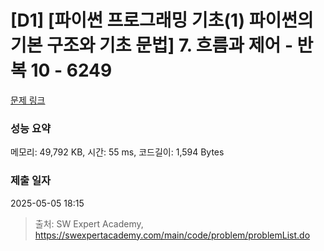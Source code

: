 # [D1] [파이썬 프로그래밍 기초(1) 파이썬의 기본 구조와 기초 문법] 7. 흐름과 제어 - 반복 10 - 6249 

[문제 링크](https://swexpertacademy.com/main/code/problem/problemDetail.do?contestProbId=AWcVDjz64tYDFAU4) 

### 성능 요약

메모리: 49,792 KB, 시간: 55 ms, 코드길이: 1,594 Bytes

### 제출 일자

2025-05-05 18:15



> 출처: SW Expert Academy, https://swexpertacademy.com/main/code/problem/problemList.do